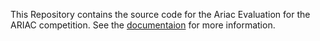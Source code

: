 This Repository contains the source code for the Ariac Evaluation for the ARIAC competition. See the [documentaion](https://pages.nist.gov/ARIAC_docs/en/latest/evaluation/overview.html ) for more information.
